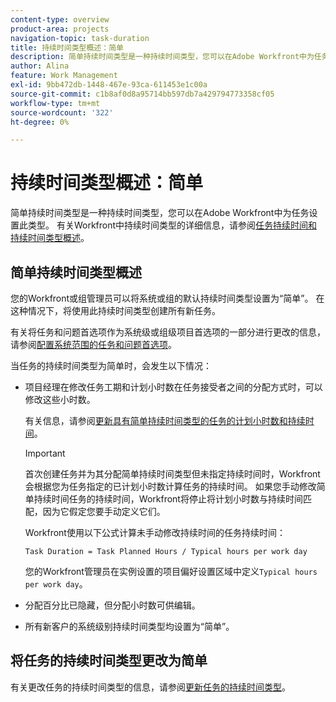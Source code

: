 ```yaml
---
content-type: overview
product-area: projects
navigation-topic: task-duration
title: 持续时间类型概述：简单
description: 简单持续时间类型是一种持续时间类型，您可以在Adobe Workfront中为任务设置此类型。
author: Alina
feature: Work Management
exl-id: 9bb472db-1448-467e-93ca-611453e1c00a
source-git-commit: c1b8af0d8a95714bb597db7a429794773358cf05
workflow-type: tm+mt
source-wordcount: '322'
ht-degree: 0%

---
```


# 持续时间类型概述：简单

<!-- Audited: 5/2025 -->

简单持续时间类型是一种持续时间类型，您可以在Adobe Workfront中为任务设置此类型。 有关Workfront中持续时间类型的详细信息，请参阅[任务持续时间和持续时间类型概述](../../../manage-work/tasks/taskdurtn/task-duration-and-duration-type.md)。

## 简单持续时间类型概述

您的Workfront或组管理员可以将系统或组的默认持续时间类型设置为“简单”。 在这种情况下，将使用此持续时间类型创建所有新任务。

有关将任务和问题首选项作为系统级或组级项目首选项的一部分进行更改的信息，请参阅[配置系统范围的任务和问题首选项](../../../administration-and-setup/set-up-workfront/configure-system-defaults/set-task-issue-preferences.md)。

当任务的持续时间类型为简单时，会发生以下情况：

* 项目经理在修改任务工期和计划小时数在任务接受者之间的分配方式时，可以修改这些小时数。

  有关信息，请参阅[更新具有简单持续时间类型的任务的计划小时数和持续时间](../../../manage-work/tasks/taskdurtn/update-planned-hours-duration-for-simple-duration-task.md)。

  >[!IMPORTANT]
  >
  >首次创建任务并为其分配简单持续时间类型但未指定持续时间时，Workfront会根据您为任务指定的已计划小时数计算任务的持续时间。 如果您手动修改简单持续时间任务的持续时间，Workfront将停止将计划小时数与持续时间匹配，因为它假定您要手动定义它们。
  >
  >Workfront使用以下公式计算未手动修改持续时间的任务持续时间：
  >
  > `Task Duration = Task Planned Hours / Typical hours per work day`
  >
  >您的Workfront管理员在实例设置的项目偏好设置区域中定义`Typical hours per work day`。

* 分配百分比已隐藏，但分配小时数可供编辑。
* 所有新客户的系统级别持续时间类型均设置为“简单”。

## 将任务的持续时间类型更改为简单

有关更改任务的持续时间类型的信息，请参阅[更新任务的持续时间类型](../../../manage-work/tasks/taskdurtn/update-duration-type-of-task.md)。

<!--
<p data-mc-conditions="QuicksilverOrClassic.Draft mode">(NOTE: replaced with new article linked above)</p>
-->

<!--
<ol data-mc-conditions="QuicksilverOrClassic.Draft mode">
<li value="1">Go to a task for which you want to change the Duration Type.</li>
<li value="2"> <p data-mc-conditions="QuicksilverOrClassic.Quicksilver">Click <strong>Task Details</strong> in the left panel, then in the Overview area double click <strong>Duration Type</strong>. </p> </li>
<li value="3"> <p>Select <strong>Simple</strong> from the drop-down menu.</p> </li>
<li value="4">Click <strong>Save</strong> <strong>Changes</strong><strong>.</strong></li>
</ol>
-->
